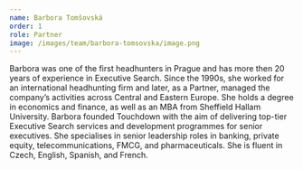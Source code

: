 ```yaml
---
name: Barbora Tomšovská
order: 1
role: Partner
image: /images/team/barbora-tomsovska/image.png
---
```

Barbora was one of the first headhunters in Prague and has more then 20 years of experience in Executive Search. Since the 1990s, she worked for an international headhunting firm and later, as a Partner, managed the company’s activities across Central and Eastern Europe. She holds a degree in economics and finance, as well as an MBA from Sheffield Hallam University. Barbora founded Touchdown with the aim of delivering top-tier Executive Search services and development programmes for senior executives. She specialises in senior leadership roles in banking, private equity, telecommunications, FMCG, and pharmaceuticals. She is fluent in Czech, English, Spanish, and French.
